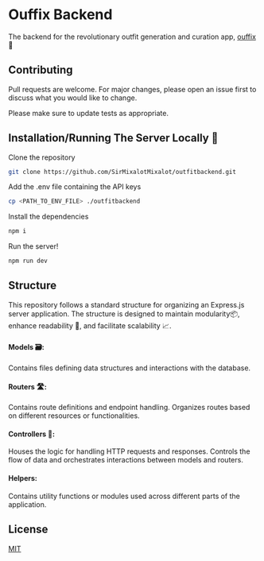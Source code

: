 # Ouffix Backend

The backend for the revolutionary outfit generation and curation app, [ouffix](https://ouffix.com) 🚀

## Contributing 

Pull requests are welcome. For major changes, please open an issue first
to discuss what you would like to change.

Please make sure to update tests as appropriate.
## Installation/Running The Server Locally 📍

Clone the repository
```bash
git clone https://github.com/SirMixalotMixalot/outfitbackend.git
```
Add the .env file containing the API keys 
```bash
cp <PATH_TO_ENV_FILE> ./outfitbackend
```
Install the dependencies
```bash
npm i 
```
Run the server!
```bash
npm run dev
```
## Structure
This repository follows a standard structure for organizing an Express.js server application. The structure is designed to maintain modularity📦, enhance readability 📖, and facilitate scalability 📈.

#### Models 🗃️:

Contains files defining data structures and interactions with the database.

#### Routers 🛣️:

Contains route definitions and endpoint handling.
Organizes routes based on different resources or functionalities.

#### Controllers 🌉:

Houses the logic for handling HTTP requests and responses.
Controls the flow of data and orchestrates interactions between models and routers.

#### Helpers:

Contains utility functions or modules used across different parts of the application.

## License

[MIT](https://choosealicense.com/licenses/mit/)

